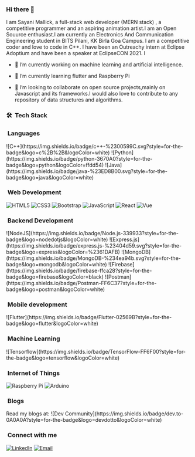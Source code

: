 
### Hi there 👋
I am Sayani Mallick, a full-stack web developer (MERN stack) , a competitive programmer and an aspiring animation artist.I am an Open Souurce enthusiast.I am currently an Electronics And Communication Engineering student in BITS Pilani, KK Birla Goa Campus. I am a competitive coder and love to code in C++. I have been an Outreachy intern at Eclipse Adoptium and have been a speaker at EclipseCON 2021. I

- 🔭 I’m currently working on machine learning and artificial intelligence.

- 🌱 I’m currently learning flutter and Raspberry Pi

- 👯 I’m looking to collaborate on open source projects,mainly on Javascript and its frameworks.I would also love to contribute to any repository of data structures and algorithms.

<h3> 🛠 &nbsp;Tech Stack</h3>

<h3>&nbsp;Languages</h3>
 ![C++](https://img.shields.io/badge/c++-%2300599C.svg?style=for-the-badge&logo=c%2B%2B&logoColor=white)
 ![Python](https://img.shields.io/badge/python-3670A0?style=for-the-badge&logo=python&logoColor=ffdd54)
 ![Java](https://img.shields.io/badge/java-%23ED8B00.svg?style=for-the-badge&logo=java&logoColor=white)


 
<h3>&nbsp;Web Development</h3>

 ![HTML5](https://img.shields.io/badge/html5-%23E34F26.svg?style=for-the-badge&logo=html5&logoColor=white)
 ![CSS3](https://img.shields.io/badge/css3-%231572B6.svg?style=for-the-badge&logo=css3&logoColor=white)
 ![Bootstrap](https://img.shields.io/badge/bootstrap-%23563D7C.svg?style=for-the-badge&logo=bootstrap&logoColor=white)
 ![JavaScript](https://img.shields.io/badge/javascript-%23323330.svg?style=for-the-badge&logo=javascript&logoColor=%23F7DF1E) 
 ![React](https://img.shields.io/badge/React-20232A?style=for-the-badge&logo=react&logoColor=61DAFB)
 ![Vue](https://img.shields.io/badge/Vue.js-35495E?style=for-the-badge&logo=vuedotjs&logoColor=4FC08D)

 
<h3> &nbsp;Backend Development </h3>
 ![NodeJS](https://img.shields.io/badge/Node.js-339933?style=for-the-badge&logo=nodedotjs&logoColor=white)
 ![Express.js](https://img.shields.io/badge/express.js-%23404d59.svg?style=for-the-badge&logo=express&logoColor=%2361DAFB)
 ![MongoDB](https://img.shields.io/badge/MongoDB-%234ea94b.svg?style=for-the-badge&logo=mongodb&logoColor=white) 
 ![Firebase](https://img.shields.io/badge/firebase-ffca28?style=for-the-badge&logo=firebase&logoColor=black)
 ![Postman](https://img.shields.io/badge/Postman-FF6C37?style=for-the-badge&logo=postman&logoColor=white)


<h3> &nbsp;Mobile development </h3>
![Flutter](https://img.shields.io/badge/Flutter-02569B?style=for-the-badge&logo=flutter&logoColor=white)


<h3> &nbsp;Machine Learning</h3>
![Tensorflow](https://img.shields.io/badge/TensorFlow-FF6F00?style=for-the-badge&logo=tensorflow&logoColor=white)



<h3> &nbsp;Internet of Things</h3>

![Raspberry Pi](https://img.shields.io/badge/Raspberry%20Pi-A22846?style=for-the-badge&logo=Raspberry%20Pi&logoColor=white)
![Arduino](https://img.shields.io/badge/Arduino-00979D?style=for-the-badge&logo=Arduino&logoColor=white)
 
 <h3> &nbsp;Blogs</h3>
 Read my blogs at: 
![Dev Community](https://img.shields.io/badge/dev.to-0A0A0A?style=for-the-badge&logo=devdotto&logoColor=white)

<h3> &nbsp;Connect with me</h3>

<a href="https://www.linkedin.com/in/sayani-mallick-80825018b/"><img alt="LinkedIn" src="https://img.shields.io/badge/linkedin-%230077B5.svg?style=for-the-badge&logo=linkedin&logoColor=white"></a>
<a href="mailto:sayanimallick0218@gmail.com"><img alt="Email" src="https://img.shields.io/badge/Gmail-D14836?style=for-the-badge&logo=gmail&logoColor=white"></a>

<!--
**SAY-droid427/SAY-droid427** is a ✨ _special_ ✨ repository because its `README.md` (this file) appears on your GitHub profile.

Here are some ideas to get you started:

- 🤔 I’m looking for help with ...
- 💬 Ask me about ...
- 📫 How to reach me: ...
- 😄 Pronouns: ...
- ⚡ Fun fact: ...
-->
